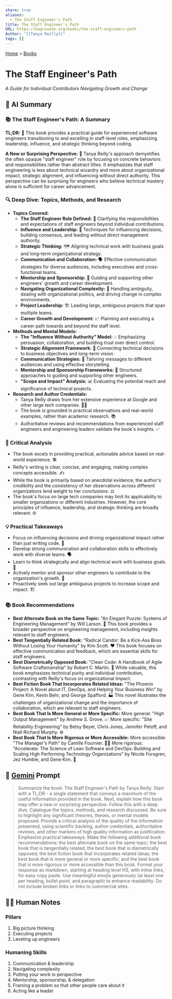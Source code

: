 ```yaml
---
share: true
aliases:
  - The Staff Engineer's Path
title: The Staff Engineer's Path
URL: https://bagrounds.org/books/the-staff-engineers-path
Author: "[[Tanya Reilly]]"
tags: []
---
```

[Home](../index.md) > [Books](./index.md)  
# The Staff Engineer's Path  
_A Guide for Individual Contributors Navigating Growth and Change_  
  
## 🤖 AI Summary  
### 📚 The Staff Engineer's Path: A Summary  
**TL;DR:** 🚀 This book provides a practical guide for experienced software engineers transitioning to and excelling in staff-level roles, emphasizing leadership, influence, and strategic thinking beyond coding.  
  
**A New or Surprising Perspective:** 🤔 Tanya Reilly's approach demystifies the often opaque "staff engineer" role by focusing on concrete behaviors and responsibilities rather than abstract titles. It emphasizes that staff engineering is less about technical wizardry and more about organizational impact, strategic alignment, and influencing without direct authority. This perspective can be surprising for engineers who believe technical mastery alone is sufficient for career advancement.  
  
### 🔍 Deep Dive: Topics, Methods, and Research  
* **Topics Covered:**  
    * **The Staff Engineer Role Defined:** 💼 Clarifying the responsibilities and expectations of staff engineers beyond individual contributions.  
    * **Influence and Leadership:** 🤝 Techniques for influencing decisions, building consensus, and leading without direct management authority.  
    * **Strategic Thinking:** 🗺️ Aligning technical work with business goals and long-term organizational strategy.  
    * **Communication and Collaboration:** 🗣️ Effective communication strategies for diverse audiences, including executives and cross-functional teams.  
    * **Mentorship and Sponsorship:** 🌱 Guiding and supporting other engineers' growth and career development.  
    * **Navigating Organizational Complexity:** 🧭 Handling ambiguity, dealing with organizational politics, and driving change in complex environments.  
    * **Project Leadership:** 🏗️ Leading large, ambiguous projects that span multiple teams.  
    * **Career Growth and Development:** 📈 Planning and executing a career path towards and beyond the staff level.  
* **Methods and Mental Models:**  
    * **The "Influence Without Authority" Model:** 💡 Emphasizing persuasion, collaboration, and building trust over direct control.  
    * **Strategic Alignment Framework:** 🎯 Connecting technical decisions to business objectives and long-term vision.  
    * **Communication Strategies:** 📝 Tailoring messages to different audiences and using effective storytelling.  
    * **Mentorship and Sponsorship Frameworks:** 🤝 Structured approaches to guiding and supporting other engineers.  
    * **"Scope and Impact" Analysis:** 📊 Evaluating the potential reach and significance of technical projects.  
* **Research and Author Credentials:**  
    * Tanya Reilly draws from her extensive experience at Google and other large tech companies. 👩‍💻  
    * The book is grounded in practical observations and real-world examples, rather than academic research. 📚  
    * Authoritative reviews and recommendations from experienced staff engineers and engineering leaders validate the book's insights. ✅  
  
### 🧐 Critical Analysis  
* The book excels in providing practical, actionable advice based on real-world experience. 🛠️  
* Reilly's writing is clear, concise, and engaging, making complex concepts accessible. ✍️  
* While the book is primarily based on anecdotal evidence, the author's credibility and the consistency of her observations across different organizations lend weight to her conclusions. ⚖️  
* The book's focus on large tech companies may limit its applicability to smaller organizations or different industries. However, the core principles of influence, leadership, and strategic thinking are broadly relevant. 🌐  
  
### 💡 Practical Takeaways  
* Focus on influencing decisions and driving organizational impact rather than just writing code. 🚀  
* Develop strong communication and collaboration skills to effectively work with diverse teams. 🗣️  
* Learn to think strategically and align technical work with business goals. 🎯  
* Actively mentor and sponsor other engineers to contribute to the organization's growth. 🌱  
* Proactively seek out large ambiguous projects to increase scope and impact. 🏗️  
  
### 📚 Book Recommendations  
* **Best Alternate Book on the Same Topic:** "An Elegant Puzzle: Systems of Engineering Management" by Will Larson. 🧩 This book provides a broader perspective on engineering management, including insights relevant to staff engineers.  
* **Best Tangentially Related Book:** "Radical Candor: Be a Kick-Ass Boss Without Losing Your Humanity" by Kim Scott. ❤️ This book focuses on effective communication and feedback, which are essential skills for staff engineers.  
* **Best Diametrically Opposed Book:** "Clean Code: A Handbook of Agile Software Craftsmanship" by Robert C. Martin. 🧹 While valuable, this book emphasizes technical purity and individual contribution, contrasting with Reilly's focus on organizational impact.  
* **Best Fiction Book That Incorporates Related Ideas:** "The Phoenix Project: A Novel about IT, DevOps, and Helping Your Business Win" by Gene Kim, Kevin Behr, and George Spafford. 🏭 This novel illustrates the challenges of organizational change and the importance of collaboration, which are relevant to staff engineers.  
* **Best Book That Is More General or More Specific:** More general: "High Output Management" by Andrew S. Grove. 📈 More specific: "Site Reliability Engineering" by Betsy Beyer, Chris Jones, Jennifer Petoff, and Niall Richard Murphy. ⚙️  
* **Best Book That Is More Rigorous or More Accessible:** More accessible: "The Manager's Path" by Camille Fournier. 🚶‍♀️ More rigorous: "Accelerate: The Science of Lean Software and DevOps: Building and Scaling High Performing Technology Organizations" by Nicole Forsgren, Jez Humble, and Gene Kim. 🔬  
  
## 💬 [Gemini](https://gemini.google.com) Prompt  
> Summarize the book: The Staff Engineer's Path by Tanya Reilly. Start with a TL;DR - a single statement that conveys a maximum of the useful information provided in the book. Next, explain how this book may offer a new or surprising perspective. Follow this with a deep dive. Catalogue the topics, methods, and research discussed. Be sure to highlight any significant theories, theses, or mental models proposed. Provide a critical analysis of the quality of the information presented, using scientific backing, author credentials, authoritative reviews, and other markers of high quality information as justification. Emphasize practical takeaways. Make the following additional book recommendations: the best alternate book on the same topic; the best book that is tangentially related; the best book that is diametrically opposed; the best fiction book that incorporates related ideas; the best book that is more general or more specific; and the best book that is more rigorous or more accessible than this book. Format your response as markdown, starting at heading level H3, with inline links, for easy copy paste. Use meaningful emojis generously (at least one per heading, bullet point, and paragraph) to enhance readability. Do not include broken links or links to commercial sites.  
  
## 📝🐒 Human Notes  
### Pillars  
1. Big picture thinking  
2. Executing projects  
3. Leveling up engineers  
  
### Humaning Skills  
1. Communication & leadership  
2. Navigating complexity  
3. Putting your work in perspective  
4. Mentorship, sponsorship, & delegation  
5. Framing a problem so that other people care about it  
6. Acting like a leader  
